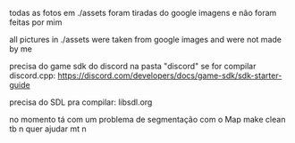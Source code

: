 todas as fotos em ./assets foram tiradas do google imagens e não foram feitas por mim


all pictures in ./assets were taken from google images and were not made by me


precisa do game sdk do discord na pasta "discord" se for compilar discord.cpp:
https://discord.com/developers/docs/game-sdk/sdk-starter-guide

precisa do SDL pra compilar:
libsdl.org

no momento tá com um problema de segmentação com o Map
make clean tb n quer ajudar mt n